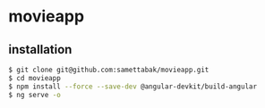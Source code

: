 # movieapp

## installation

```bash
$ git clone git@github.com:samettabak/movieapp.git
$ cd movieapp
$ npm install --force --save-dev @angular-devkit/build-angular
$ ng serve -o
```
